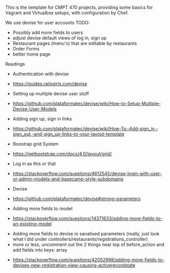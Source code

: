 This is the template for CMPT 470 projects, providing some basics for Vagrant and Virtualbox setups, with configuration by Chef.


We use devise for user accounts
TODO:
 * Possibly add more fields to users
 * adjust devise default views of log in, sign up
 * Restaurant pages (menu's) that are editable by restaurants
 * Order Forms
 * better home page



Readings
* Authentication with devise
- https://guides.railsgirls.com/devise
* Setting up multiple devise user stuff
- https://github.com/plataformatec/devise/wiki/How-to-Setup-Multiple-Devise-User-Models
* Adding sign up, sign in links
- https://github.com/plataformatec/devise/wiki/How-To:-Add-sign_in,-sign_out,-and-sign_up-links-to-your-layout-template
* Boostrap grid System
- https://getbootstrap.com/docs/4.0/layout/grid/
* Log in as this or that
- https://stackoverflow.com/questions/4612545/devise-login-with-user-or-admin-models-and-basecamp-style-subdomains
* Devise
- https://github.com/plataformatec/devise#strong-parameters
* Adding more fields to model
- https://stackoverflow.com/questions/14371633/adding-more-fields-to-an-existing-model
* Adding more fields to devise in sanatised parameters (really, just look what I did under controllers/restaurants/registrations_controller)
* more or less, uncomment out the 2 things near top of before_action and add fields into keys: array
- https://stackoverflow.com/questions/42052998/adding-more-fields-to-devises-new-registration-view-causing-activerecordstate
